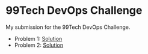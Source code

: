 # 99Tech DevOps Challenge
My submission for the 99Tech DevOps Challenge.
- Problem 1: [Solution](src/problem1/solution.md)
- Problem 2: [Solution](src/problem2/solution.md)